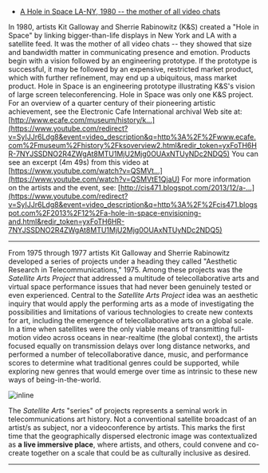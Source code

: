 - [A Hole in Space LA-NY, 1980 -- the mother of all video chats](https://www.youtube.com/watch?v=SyIJJr6Ldg8)

In 1980, artists Kit Galloway and Sherrie Rabinowitz (K&S) created a "Hole in Space" by linking bigger-than-life displays in New York and LA with a satellite feed. It was the mother of all video chats -- they showed that size and bandwidth matter in communicating presence and emotion. Products begin with a vision followed by an engineering prototype. If the prototype is successful, it may be followed by an expensive, restricted market product, which with further refinement, may end up a ubiquitous, mass market product. Hole in Space is an engineering prototype illustrating K&S's vision of large screen teleconferencing. Hole in Space was only one K&S project. For an overview of a quarter century of their pioneering artistic achievement, see the Electronic Cafe International archival Web site at: [http://www.ecafe.com/museum/history/k...](https://www.youtube.com/redirect?v=SyIJJr6Ldg8&event=video_description&q=http%3A%2F%2Fwww.ecafe.com%2Fmuseum%2Fhistory%2Fksoverview2.html&redir_token=yxFoTH6HR-7NYJSSDNO2R4ZWgAt8MTU1MjU2Mjg0OUAxNTUyNDc2NDQ5) You can see an excerpt (4m 49s) from this video at [https://www.youtube.com/watch?v=QSMVt...](https://www.youtube.com/watch?v=QSMVtE1QjaU) For more information on the artists and the event, see: [http://cis471.blogspot.com/2013/12/a-...](https://www.youtube.com/redirect?v=SyIJJr6Ldg8&event=video_description&q=http%3A%2F%2Fcis471.blogspot.com%2F2013%2F12%2Fa-hole-in-space-envisioning-and.html&redir_token=yxFoTH6HR-7NYJSSDNO2R4ZWgAt8MTU1MjU2Mjg0OUAxNTUyNDc2NDQ5)

  

---

From 1975 through 1977 artists Kit Galloway and Sherrie Rabinowitz developed a series of projects under a heading they called "Aesthetic Research in Telecommunications," 1975. Among these projects was the _Satellite Arts Project_ that addressed a multitude of telecollaborative arts and virtual space performance issues that had never been genuinely tested or even experienced. Central to the _Satellite Arts Project_ idea was an aesthetic inquiry that would apply the performing arts as a mode of investigating the possibilities and limitations of various technologies to create new contexts for art, including the emergence of telecollaborative arts on a global scale. In a time when satellites were the only viable means of transmitting full-motion video across oceans in near-realtime (the global context), the artists focused equally on transmission delays over long distance networks, and performed a number of telecollaborative dance, music, and performance scores to determine what traditional genres could be supported, while exploring new genres that would emerge over time as intrinsic to these new ways of being-in-the-world. 

![inline](http://www.ecafe.com/museum/history/sa_2.jpg)

The _Satellite Arts_ "series" of projects represents a seminal work in telecommunications art history. Not a conventional satellite broadcast of an artist/s as subject, nor a videoconference by artists. This marks the first time that the geographically dispersed electronic image was contextualized as **a live immersive place**, where artists, and others, could convene and co-create together on a scale that could be as culturally inclusive as desired.

---